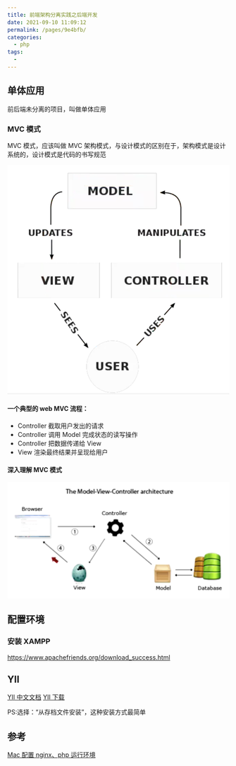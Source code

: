 ```yaml
---
title: 前端架构分离实践之后端开发
date: 2021-09-10 11:09:12
permalink: /pages/9e4bfb/
categories:
  - php
tags:
  -
---
```


## 单体应用

前后端未分离的项目，叫做单体应用

### MVC 模式

MVC 模式，应该叫做 MVC 架构模式，与设计模式的区别在于，架构模式是设计系统的，设计模式是代码的书写规范

![MVC 模式](../../statics/images/MVC.png)

#### 一个典型的 web MVC 流程：

- Controller 截取用户发出的请求
- Controller 调用 Model 完成状态的读写操作
- Controller 把数据传递给 View
- View 渲染最终结果并呈现给用户

#### 深入理解 MVC 模式

![MVC 模式](../../statics/images/MVC2.png)

## 配置环境

### 安装 XAMPP

https://www.apachefriends.org/download_success.html

## YII

[YII 中文文档](https://www.yiichina.com/doc/guide/2.0/start-installation)
[YII 下载](https://www.yiiframework.com/download)

PS:选择：“从存档文件安装”，这种安装方式最简单

## 参考

[Mac 配置 nginx、php 运行环境](https://www.cnblogs.com/niuben/p/14575854.html)

